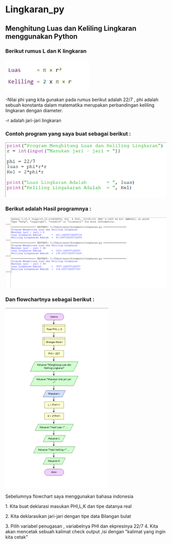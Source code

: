 # Lingkaran_py
## Menghitung Luas dan Keliling Lingkaran menggunakan Python
### Berikut rumus L dan K lingkaran 
![gambar1](ss/rumus.png)
<p>-Nilai phi yang kita gunakan pada rumus berikut adalah 22/7 , phi adalah sebuah konstanta dalam matematika merupakan perbandingan keliling lingkaran dengan diameter.
<p>-r adalah jari-jari lingkaran 

### Contoh program yang saya buat sebagai berikut :
![gambar2](ss/program.png)

### Berikut adalah Hasil programnya :
![gambar3](ss/hasilnya.png)
### Dan flowchartnya sebagai berikut :
![gambar4](ss/flow.png) <p>Sebelumnya flowchart saya menggunakan bahasa indonesia <p> 1. Kita buat deklarasi masukan PHI,L,K dan tipe datanya real <p>2. Kita deklarasikan jari-jari dengan tipe data Bilangan bulat <p>3. Pilih variabel penugasan , variabelnya PHI dan ekpresinya 22/7 4. Kita akan mencetak sebuah kalimat check output ,isi dengan "kalimat yang ingin kita cetak" 




